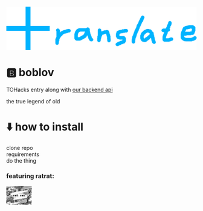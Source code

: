 ![](/images/title.png)
# 🅱️ boblov
TOHacks entry along with [our backend api](https://github.com/0x534b/manga-translation-api)

the true legend of old

# ⬇️ how to install
clone repo <br> requirements <br> do the thing 


### featuring ratrat:
![](/images/ratrat.png)